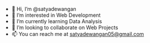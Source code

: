 - 👋 Hi, I’m @satyadewangan
- 👀 I’m interested in Web Development
- 🌱 I’m currently learning Data Analysis
- 💞️ I’m looking to collaborate on Web Projects
- 📫 You can reach me at satyadewangan05@gmail.com

<!---
satyadewangan/satyadewangan is a ✨ special ✨ repository because its `README.md` (this file) appears on your GitHub profile.
You can click the Preview link to take a look at your changes.
--->
